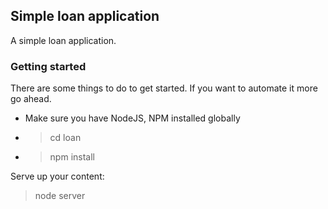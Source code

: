 ## Simple loan application

A simple loan application. 

### Getting started
There are some things to do to get started. If you want to automate it more go ahead.
* Make sure you have NodeJS, NPM installed globally
* > cd loan
* > npm install

Serve up your content:
> node server

